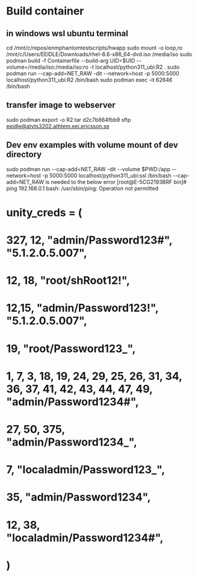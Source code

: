 # Build container
## in windows wsl ubuntu terminal
cd /mnt/c/repos/enmphantomtestscripts/hwapp
sudo mount -o loop,ro /mnt/c/Users/EEIDLE/Downloads/rhel-8.6-x86_64-dvd.iso /media/iso
sudo podman build  -f Containerfile --build-arg UID=$UID --volume=/media/iso:/media/iso:ro  -t localhost/python311_ubi:R2 .
sudo podman run --cap-add=NET_RAW -dit  --network=host -p 5000:5000  localhost/python311_ubi:R2 /bin/bash
sudo podman exec -it 62646 /bin/bash

## transfer image to webserver
sudo podman export -o R2.tar d2c7b864fbb9
sftp eeidle@atvts3202.athtem.eei.ericsson.se

## Dev env examples with volume mount of dev directory 
sudo podman run --cap-add=NET_RAW -dit --volume $PWD:/app --network=host -p 5000:5000 localhost/python311_ubi:ssl /bin/bash
--cap-add=NET_RAW is needed to the below error
[root@E-5CG2193BRF bin]# ping 192.168.0.1
bash: /usr/sbin/ping: Operation not permitted


# unity_creds = (
#     327, 12, "admin/Password123#", "5.1.2.0.5.007",
#     12, 18, "root/shRoot12!",
#     12,15, "admin/Password123!", "5.1.2.0.5.007",
#     19, "root/Password123_",
#     1, 7, 3, 18, 19, 24, 29, 25, 26, 31, 34, 36, 37, 41, 42, 43, 44, 47, 49, "admin/Password1234#",
#     27, 50, 375, "admin/Password1234_",
#     7, "localadmin/Password123_",
#     35, "admin/Password1234",
#     12, 38, "localadmin/Password1234#",
# )